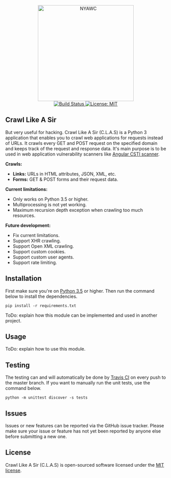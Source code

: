 <p align="center">
    <img src="https://i.imgur.com/ONCi3C2.png" width="300" height="300" alt="NYAWC">
    <br/>
    <a href="https://travis-ci.com/tijme/crawl-like-a-sir">
        <img src="https://travis-ci.com/tijme/crawl-like-a-sir.svg?token=CRkUqxZ8WNMhxZYQUj18&branch=master" alt="Build Status">
    </a>
    <a href="LICENSE.md">
        <img src="https://img.shields.io/badge/License-MIT-yellow.svg" alt="License: MIT">
    </a>
</p>

## Crawl Like A Sir
But very useful for hacking. Crawl Like A Sir (C.L.A.S) is a Python 3 application that enables you to crawl web applications for requests instead of URLs. It crawls every GET and POST request on the specified domain and keeps track of the request and response data. It's main purpose is to be used in web application vulnerability scanners like [Angular CSTI scanner](https://github.com/tijme/angular-csti-scanner).

**Crawls:**

- **Links:** URLs in HTML attributes, JSON, XML, etc.
- **Forms:** GET & POST forms and their request data.

**Current limitations:**
- Only works on Python 3.5 or higher.
- Multiprocessing is not yet working.
- Maximum recursion depth exception when crawling too much resources.

**Future development:**

- Fix current limitations.
- Support XHR crawling.
- Support Open XML crawling.
- Support custom cookies.
- Support custom user agents.
- Support rate limiting.

## Installation
First make sure you're on [Python 3.5](https://www.python.org/) or higher. Then run the command below to install the dependencies.

`pip install -r requirements.txt`

ToDo: explain how this module can be implemented and used in another project.

## Usage

ToDo: explain how to use this module.

## Testing

The testing can and will automatically be done by [Travis CI](https://travis-ci.com/) on every push to the master branch. If you want to manually run the unit tests, use the command below.

`python -m unittest discover -s tests`

## Issues

Issues or new features can be reported via the GitHub issue tracker. Please make sure your issue or feature has not yet been reported by anyone else before submitting a new one.

## License

Crawl Like A Sir (C.L.A.S) is open-sourced software licensed under the [MIT license](LICENSE.md).
